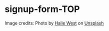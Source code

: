 # signup-form-TOP

Image credits: Photo by [Halie West](https://unsplash.com/@haliewestphoto?utm_content=creditCopyText&utm_medium=referral&utm_source=unsplash) on [Unsplash](https://unsplash.com/photos/green-leaf-plant-in-close-up-photography-25xggax4bSA?utm_content=creditCopyText&utm_medium=referral&utm_source=unsplash)
